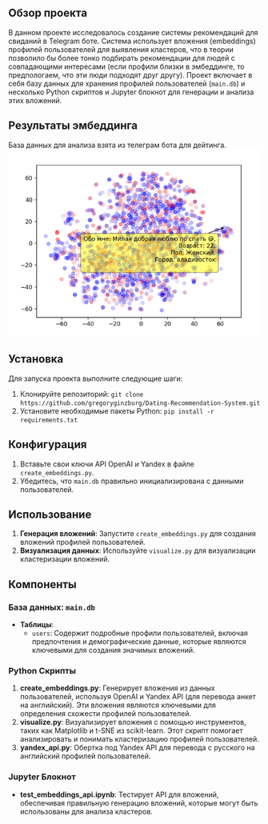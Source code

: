 ## Обзор проекта
В данном проекте исследовалось создание системы рекомендаций для свиданий в Telegram боте. Система использует вложения (embeddings) профилей пользователей для выявления кластеров, что в теории позволило бы более тонко подбирать рекомендации для людей с совпадающими интересами (если профили близки в эмбеддинге, то предпологаем, что эти люди подходят друг другу). Проект включает в себя базу данных для хранения профилей пользователей (`main.db`) и несколько Python скриптов и Jupyter блокнот для генерации и анализа этих вложений.

## Результаты эмбеддинга
База данных для анализа взята из телеграм бота для дейтинга.
![alt text](https://github.com/gregoryginzburg/Dating-Recommendation-System/blob/master/results/visualization.png)

## Установка
Для запуска проекта выполните следующие шаги:
1. Клонируйте репозиторий: `git clone https://github.com/gregoryginzburg/Dating-Recommendation-System.git`
2. Установите необходимые пакеты Python: `pip install -r requirements.txt`

## Конфигурация
1. Вставьте свои ключи API OpenAI и Yandex в файле `create_embeddings.py`.
2. Убедитесь, что `main.db` правильно инициализирована с данными пользователей.

## Использование
1. **Генерация вложений**: Запустите `create_embeddings.py` для создания вложений профилей пользователей.
2. **Визуализация данных**: Используйте `visualize.py` для визуализации кластеризации вложений.



## Компоненты

### База данных: `main.db`
- **Таблицы**:
  - `users`: Содержит подробные профили пользователей, включая предпочтения и демографические данные, которые являются ключевыми для создания значимых вложений.

### Python Скрипты
1. **create_embeddings.py**: Генерирует вложения из данных пользователей, используя OpenAI и Yandex API (для перевода анкет на английский). Эти вложения являются ключевыми для определения схожести профилей пользователей.
2. **visualize.py**: Визуализирует вложения с помощью инструментов, таких как Matplotlib и t-SNE из scikit-learn. Этот скрипт помогает анализировать и понимать кластеризацию профилей пользователей.
3. **yandex_api.py**: Обертка под Yandex API для перевода с русского на английский профилей пользователей.

### Jupyter Блокнот
- **test_embeddings_api.ipynb**: Тестирует API для вложений, обеспечивая правильную генерацию вложений, которые могут быть использованы для анализа кластеров.



